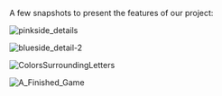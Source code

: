 
A few snapshots to present the features of our project:

![pinkside_details](https://github.com/scrabble-cooper/scrabble/assets/30630281/76a921b9-ff43-4037-902b-5037fb3bc2d7)

![blueside_detail-2](https://github.com/scrabble-cooper/scrabble/assets/30630281/7ed8460c-c77c-479c-999e-ee46f71a7a78)

![ColorsSurroundingLetters](https://github.com/scrabble-cooper/scrabble/assets/30630281/1aa5f3ef-0e1d-47c2-a293-1bf3d3766bf4)

![A_Finished_Game](https://github.com/scrabble-cooper/scrabble/assets/30630281/9376d812-5ac5-4fc3-a7ce-4d71a79d594f)

